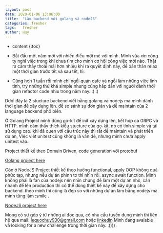 ```yaml
---
layout: post
date: 2020-01-06 13:06:00
title:  "Làm backend với golang và nodeJS"
categories: fresher
tags:   fresher
author: Huy
---
```

* content
{:toc}

- Bắt đầu một năm mới với nhiều điều mới mẻ với mình. Mình vừa xin công ty nghỉ việc trong khi chưa tìm cho mình cơ hội công việc mới nào. Thật ra cảm thấy thoải mái hơn nhiều khi ra quyết định này, để bản thân relax một thời gian trước tết và sau tết, hì. 










- Cũng hơn 1 tuần rồi mình chỉ ngồi quán cafe và ngồi làm những việc linh tinh, try những thứ khá simple nhưng cũng hấp dẫn với người dành thời gian refactor code nhìu trong năm nay. :) :) 

Dưới đây là 2 stucture backend viết bằng golang và nodejs mà mình dành thời gian để  xây dựng lên. để so sánh sự đơn giản và dễ maintain của 2 language backend phổ biến.

Ở Golang Project mình dùng go-kit để init xây dựng lên, kết hợp cả GRPC và HTTP. mình cảm thấy thích kiểu stucture của go-kit, nó có tính simple và tái sử dụng cao. khi đã quen với cấu trúc này thì rất dễ maintain và phát triển dự án, Việc viết unitest cũng không là vấn đề, nhưng mình chưa apply unitest vào.

Project thiết kế theo Domain Driven, code generation với protobuf

[Golang project here](https://github.com/huylqbk/http-grpc-go-kit-demo)


Còn ở NodeJS Project thiết kế theo hướng functional, apply OOP không quá phức tạp, nhưng nếu dự án phình to thì nhìn rối.
async await function. Mình không phải là fan của nodejs nên nhìn chung để làm một dự án nhỏ, cần nhanh để lên production thì có thể dùng thiết kế này để xây dựng cho backend. theo mình thì cũng là đẹp so với những dự án làm bằng nodejs mà mình từng làm :smile .

[NodeJS project here](https://github.com/huylqbk/NodeJSBackend)

Mong có sự góp ý từ những ai đọc qua, có nhu cầu tuyển dụng mình thì liên hệ qua mail: lequochuy930@gmail.com hoặc [linkedin](https://www.linkedin.com/in/huylqbk/) Mình đang avaiable và looking for a new challenge trong thời gian này. :)))) .


 